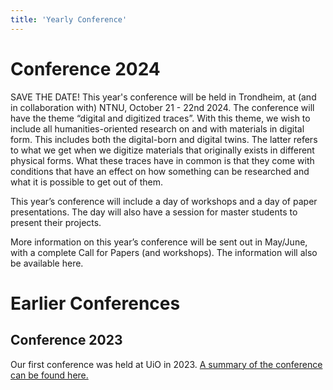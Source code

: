 ```yaml
---
title: 'Yearly Conference'
---
```


# Conference 2024
SAVE THE DATE! This year's conference will be held in Trondheim, at (and in collaboration with) NTNU, October 21 - 22nd 2024. The conference will have the theme “digital and digitized traces”. With this theme, we wish to include all humanities-oriented research on and with materials in digital form. This includes both the digital-born and digital twins. The latter refers to what we get when we digitize materials that originally exists in different physical forms. What these traces have in common is that they come with conditions that have an effect on how something can be researched and what it is possible to get out of them. 

This year’s conference will include a day of workshops and a day of paper presentations. 
The day will also have a session for master students to present their projects. 

More information on this year’s conference will be sent out in May/June, with a complete Call for Papers (and workshops). The information will also be available here.




# Earlier Conferences

## Conference 2023
Our first conference was held at UiO in 2023. [A summary of the conference can be found here.](https://www.ub.uio.no/bibliotekene/dsc/digiforsk-bloggen/20231106_dhko.html)
